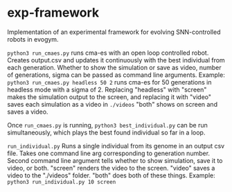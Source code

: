 # exp-framework

Implementation of an experimental framework for evolving SNN-controlled robots in evogym.

`python3 run_cmaes.py` runs cma-es with an open loop controlled robot. Creates output.csv and updates it continuously with the best individual from each generation. Whether to show the simulation or save as video, number of generations, sigma can be passed as command line arguments. Example: `python3 run_cmaes.py headless 50 2` runs cma-es for 50 generations in headless mode with a sigma of 2. Replacing "headless" with "screen" makes the simulation output to the screen, and replacing it with "video" saves each simulation as a video in `./videos` "both" shows on screen and saves a video.

Once `run_cmaes.py` is running, `python3 best_individual.py` can be run simultaneously, which plays the best found individual so far in a loop.

`run_individual.py` Runs a single individual from its genome in an output csv file. Takes one command line arg corresponding to generation number. Second command line argument tells whether to show simulation, save it to video, or both. "screen" renders the video to the screen. "video" saves a video to the "./videos" folder. "both" does both of these things. Example: `python3 run_individual.py 10 screen`
